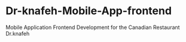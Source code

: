# Dr-knafeh-Mobile-App-frontend
Mobile Application Frontend Development for the Canadian Restaurant Dr.knafeh  

